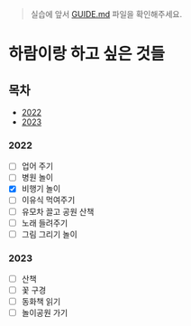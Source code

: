 > 실습에 앞서 [GUIDE.md](./GUIDE.md) 파일을 확인해주세요.

# 하람이랑 하고 싶은 것들

## 목차

- [2022](#2022)
- [2023](#2023)

### 2022

- [ ] 업어 주기
- [ ] 병원 놀이
- [x] 비행기 놀이
- [ ] 이유식 먹여주기
- [ ] 유모차 끌고 공원 산책
- [ ] 노래 들려주기
- [ ] 그림 그리기 놀이
### 2023

- [ ] 산책
- [ ] 꽃 구경
- [ ] 동화책 읽기
- [ ] 놀이공원 가기
